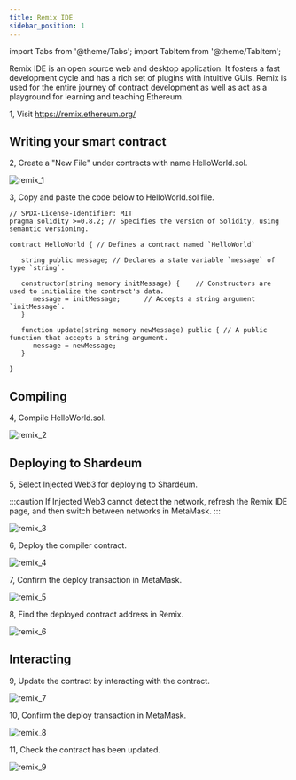 ```yaml
---
title: Remix IDE
sidebar_position: 1
---
```


import Tabs from '@theme/Tabs';
import TabItem from '@theme/TabItem';

Remix IDE is an open source web and desktop application. It fosters a fast development cycle and has a rich set of plugins with intuitive GUIs. Remix is used for the entire journey of contract development as well as act as a playground for learning and teaching Ethereum.

1, Visit https://remix.ethereum.org/

## Writing your smart contract

2, Create a "New File" under contracts with name HelloWorld.sol.

![remix_1](/img/remix/remix_1.jpg)

3, Copy and paste the code below to HelloWorld.sol file.

<Tabs>
  <TabItem value="solidity" label="Solidity" default>

```solidity
// SPDX-License-Identifier: MIT
pragma solidity >=0.8.2; // Specifies the version of Solidity, using semantic versioning.

contract HelloWorld { // Defines a contract named `HelloWorld`

   string public message; // Declares a state variable `message` of type `string`.

   constructor(string memory initMessage) {    // Constructors are used to initialize the contract's data.
      message = initMessage;      // Accepts a string argument `initMessage`.
   }

   function update(string memory newMessage) public { // A public function that accepts a string argument.
      message = newMessage;
   }

}
```

  </TabItem>
</Tabs>

## Compiling

4, Compile HelloWorld.sol.

![remix_2](/img/remix/remix_2.jpg)

## Deploying to Shardeum

5, Select Injected Web3 for deploying to Shardeum.

:::caution
If Injected Web3 cannot detect the network, refresh the Remix IDE page, and then switch between networks in MetaMask.
:::

![remix_3](/img/remix/remix_3.jpg)

6, Deploy the compiler contract.

![remix_4](/img/remix/remix_4.jpg)

7, Confirm the deploy transaction in MetaMask.

![remix_5](/img/remix/remix_5.jpg)

8, Find the deployed contract address in Remix.

![remix_6](/img/remix/remix_6.jpg)

## Interacting

9, Update the contract by interacting with the contract.

![remix_7](/img/remix/remix_7.jpg)

10, Confirm the deploy transaction in MetaMask.

![remix_8](/img/remix/remix_8.jpg)

11, Check the contract has been updated.

![remix_9](/img/remix/remix_9.jpg)
